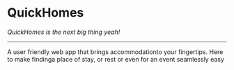 # QuickHomes

*QuickHomes is the next big thing yeah!*

-----------------------------------------
A user friendly web app that brings accommodationto your fingertips.
Here to make findinga place of stay, or rest or even for an event seamlessly easy

